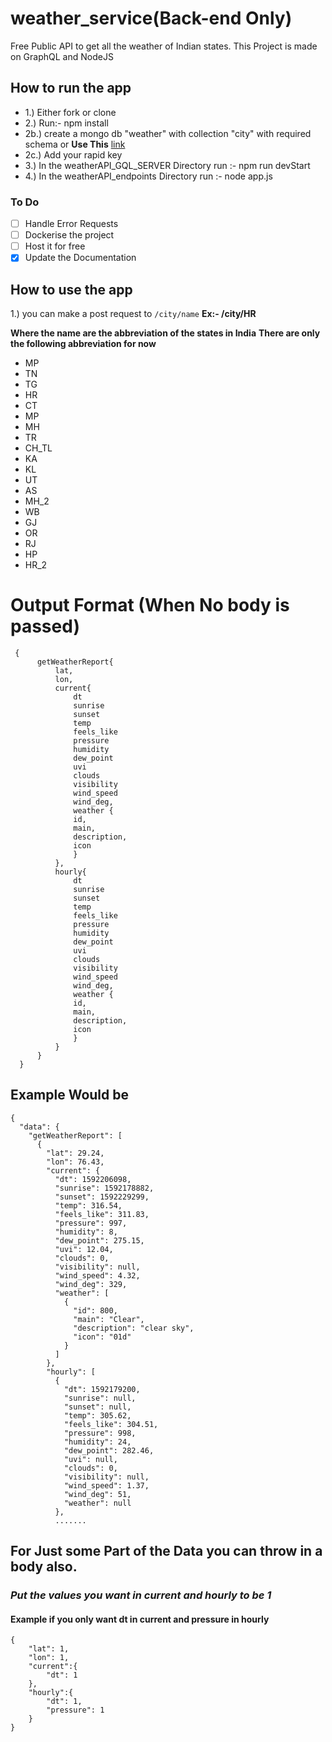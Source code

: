 # weather_service(Back-end Only)
Free Public API to get all the weather of Indian states. This Project is made on GraphQL and NodeJS

## How to run the app
- 1.)  Either fork or clone
- 2.)  Run:- npm install
- 2b.) create a mongo db "weather" with collection "city" with required schema or __Use This__ [link](https://github.com/kimj0588/weather_service/tree/master/weatherAPI_DB)
- 2c.) Add your rapid key
- 3.)  In the weatherAPI_GQL_SERVER Directory run :- npm run devStart
- 4.)  In the weatherAPI_endpoints Directory run :- node app.js

### To Do
- [ ]  Handle Error Requests
- [ ]  Dockerise the project
- [ ]  Host it for free
- [x]  Update the Documentation

## How to use the app

1.) you can make a post request to ```/city/name```
__Ex:- /city/HR__

__Where the name are the abbreviation of the states in India__
__There are only the following abbreviation for now__

	
   - MP
   - TN
   - TG
   - HR
   - CT
   - MP
   - MH
   - TR
   - CH_TL
   - KA
   - KL
   - UT
   - AS
   - MH_2
   - WB
   - GJ
   - OR
   - RJ
   - HP
   - HR_2
 
 
# Output Format (When No body is passed)
```
 {
      getWeatherReport{
          lat,
          lon,
          current{
              dt
              sunrise
              sunset
              temp
              feels_like
              pressure
              humidity
              dew_point
              uvi
              clouds
              visibility
              wind_speed
              wind_deg,
              weather {
              id,
              main,
              description,
              icon
              }
          },
          hourly{
              dt
              sunrise
              sunset
              temp
              feels_like
              pressure
              humidity
              dew_point
              uvi
              clouds
              visibility
              wind_speed
              wind_deg,
              weather {
              id,
              main,
              description,
              icon
              }
          }
      }
  }
```

## Example Would be
```
{
  "data": {
    "getWeatherReport": [
      {
        "lat": 29.24,
        "lon": 76.43,
        "current": {
          "dt": 1592206098,
          "sunrise": 1592178882,
          "sunset": 1592229299,
          "temp": 316.54,
          "feels_like": 311.83,
          "pressure": 997,
          "humidity": 8,
          "dew_point": 275.15,
          "uvi": 12.04,
          "clouds": 0,
          "visibility": null,
          "wind_speed": 4.32,
          "wind_deg": 329,
          "weather": [
            {
              "id": 800,
              "main": "Clear",
              "description": "clear sky",
              "icon": "01d"
            }
          ]
        },
        "hourly": [
          {
            "dt": 1592179200,
            "sunrise": null,
            "sunset": null,
            "temp": 305.62,
            "feels_like": 304.51,
            "pressure": 998,
            "humidity": 24,
            "dew_point": 282.46,
            "uvi": null,
            "clouds": 0,
            "visibility": null,
            "wind_speed": 1.37,
            "wind_deg": 51,
            "weather": null
          },
          .......
```

## For Just some Part of the Data you can throw in a body also.

### _Put the values you want in current and hourly to be 1_
#### Example if you only want dt in current and pressure in hourly

```
{
	"lat": 1,
	"lon": 1,
	"current":{
	    "dt": 1
	},
	"hourly":{
	    "dt": 1,
	    "pressure": 1
	}
}
```
